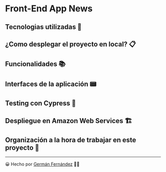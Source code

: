 # Front-End App News

## Tecnologias utilizadas 🚀
## ¿Como desplegar el proyecto en local? 📋
## Funcionalidades 📚
## Interfaces de la aplicación 📟
## Testing con Cypress 📑
## Despliegue en Amazon Web Services 🏗️
## Organización a la hora de trabajar en este proyecto 📌

---

😀 Hecho por [Germán Fernández](https://www.linkedin.com/in/geerdev/) 🧑‍💻